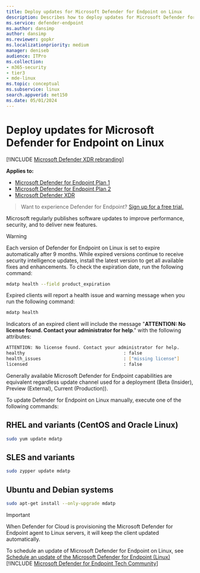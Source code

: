 ```yaml
---
title: Deploy updates for Microsoft Defender for Endpoint on Linux
description: Describes how to deploy updates for Microsoft Defender for Endpoint on Linux in enterprise environments.
ms.service: defender-endpoint
ms.author: dansimp
author: dansimp
ms.reviewer: gopkr
ms.localizationpriority: medium
manager: deniseb
audience: ITPro
ms.collection: 
- m365-security
- tier3
- mde-linux
ms.topic: conceptual
ms.subservice: linux
search.appverid: met150
ms.date: 05/01/2024
---
```


# Deploy updates for Microsoft Defender for Endpoint on Linux

[!INCLUDE [Microsoft Defender XDR rebranding](../includes/microsoft-defender.md)]


**Applies to:**

- [Microsoft Defender for Endpoint Plan 1](microsoft-defender-endpoint.md)
- [Microsoft Defender for Endpoint Plan 2](microsoft-defender-endpoint.md)
- [Microsoft Defender XDR](/defender-xdr)

> Want to experience Defender for Endpoint? [Sign up for a free trial.](https://signup.microsoft.com/create-account/signup?products=7f379fee-c4f9-4278-b0a1-e4c8c2fcdf7e&ru=https://aka.ms/MDEp2OpenTrial?ocid=docs-wdatp-investigateip-abovefoldlink)

Microsoft regularly publishes software updates to improve performance, security, and to deliver new features.

> [!WARNING]
> Each version of Defender for Endpoint on Linux is set to expire automatically after 9 months. While expired versions continue to receive security intelligence updates, install the latest version to get all available fixes and enhancements.
> To check the expiration date, run the following command:
> ```bash
> mdatp health --field product_expiration
> ```
> Expired clients will report a health issue and warning message when you run the following command:
> ```bash
> mdatp health
> ```
> Indicators of an expired client will include the message "**ATTENTION: No license found. Contact your administrator for help**." with the following attributes:
> ```bash
> ATTENTION: No license found. Contact your administrator for help.
> healthy                                     : false
> health_issues                               : ["missing license"]
> licensed                                    : false
> ```
Generally available Microsoft Defender for Endpoint capabilities are equivalent regardless update channel used for a deployment (Beta (Insider), Preview (External), Current (Production)).


To update Defender for Endpoint on Linux manually, execute one of the following commands:

## RHEL and variants (CentOS and Oracle Linux)

```bash
sudo yum update mdatp
```

## SLES and variants

```bash
sudo zypper update mdatp
```

## Ubuntu and Debian systems

```bash
sudo apt-get install --only-upgrade mdatp
```

> [!IMPORTANT]
> When Defender for Cloud is provisioning the Microsoft Defender for Endpoint agent to Linux servers, it will keep the client updated automatically.

To schedule an update of Microsoft Defender for Endpoint on Linux, see [Schedule an update of the Microsoft Defender for Endpoint (Linux)](linux-update-mde-linux.md)
[!INCLUDE [Microsoft Defender for Endpoint Tech Community](../includes/defender-mde-techcommunity.md)]
